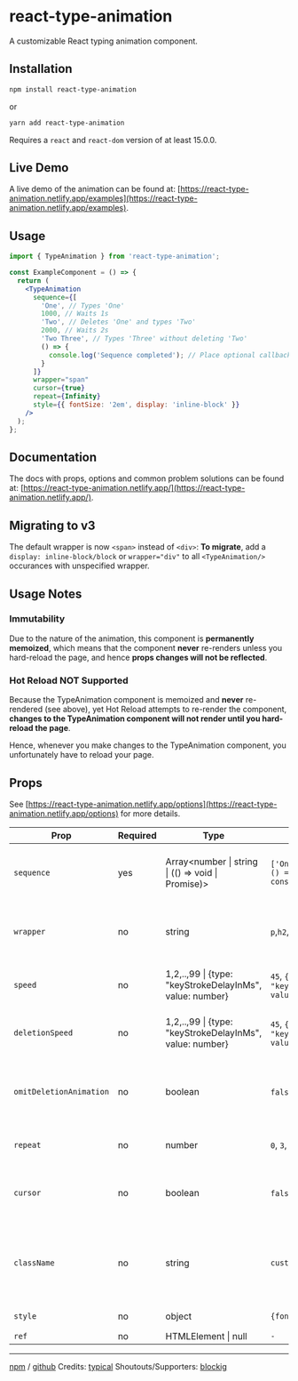 # react-type-animation

A customizable React typing animation component.

## Installation

```bash
npm install react-type-animation
```

or

```bash
yarn add react-type-animation
```

Requires a `react` and `react-dom` version of at least 15.0.0.

## Live Demo

A live demo of the animation can be found at: [https://react-type-animation.netlify.app/examples](https://react-type-animation.netlify.app/examples).

## Usage

```jsx
import { TypeAnimation } from 'react-type-animation';

const ExampleComponent = () => {
  return (
    <TypeAnimation
      sequence={[
        'One', // Types 'One'
        1000, // Waits 1s
        'Two', // Deletes 'One' and types 'Two'
        2000, // Waits 2s
        'Two Three', // Types 'Three' without deleting 'Two'
        () => {
          console.log('Sequence completed'); // Place optional callbacks anywhere in the array
        }
      ]}
      wrapper="span"
      cursor={true}
      repeat={Infinity}
      style={{ fontSize: '2em', display: 'inline-block' }}
    />
  );
};
```

## Documentation

The docs with props, options and common problem solutions can be found at: [https://react-type-animation.netlify.app/](https://react-type-animation.netlify.app/).

## Migrating to v3

The default wrapper is now `<span>` instead of `<div>`: **To migrate**, add a `display: inline-block/block` or `wrapper="div"` to all `<TypeAnimation/>` occurances with unspecified wrapper.

## Usage Notes

### Immutability

Due to the nature of the animation, this component is **permanently memoized**, which means that the component **never** re-renders unless you hard-reload the page, and hence **props changes will not be reflected**.

### Hot Reload NOT Supported

Because the TypeAnimation component is memoized and **never** re-rendered (see above), yet Hot Reload attempts to re-render the component, **changes to the TypeAnimation component will not render until you hard-reload the page**.

Hence, whenever you make changes to the TypeAnimation component, you unfortunately have to reload your page.

## Props

See [https://react-type-animation.netlify.app/options](https://react-type-animation.netlify.app/options) for more details.

| Prop                    | Required | Type                                                                 | Example                                           | Description                                              | Default |
| ----------------------- | -------- | -------------------------------------------------------------------- | ------------------------------------------------- | -------------------------------------------------------- | ------- |
| `sequence`              | yes      | Array<number &#124; string &#124; (() => void &#124; Promise<void>)> | `['One', 1000, 'Two', () => console.log("done")]` | Animation sequence: [TEXT, DELAY-MS, CALLBACK]           | `-`     |
| `wrapper`               | no       | string                                                               | `p`,`h2`,`div`, `strong`                          | HTML element tag that wraps the typing animation         | `span`  |
| `speed`                 | no       | 1,2,..,99 &#124; {type: "keyStrokeDelayInMs", value: number}         | `45`, `{type: "keyStrokeDelayInMs", value: 100}`  | Speed for the writing of the animation                   | `40`    |
| `deletionSpeed`         | no       | 1,2,..,99 &#124; {type: "keyStrokeDelayInMs", value: number}         | `45`, `{type: "keyStrokeDelayInMs", value: 100}`  | Speed for deleting of the animation                      | `speed` |
| `omitDeletionAnimation` | no       | boolean                                                              | `false`, `true`                                   | If true, deletions will be instant and without animation | `false` |
| `repeat`                | no       | number                                                               | `0`, `3`, `Infinity`                              | Amount of animation repetitions                          | `0`     |
| `cursor`                | no       | boolean                                                              | `false`, `true`                                   | Display default blinking cursor css-animation            | `true`  |
| `className`             | no       | string                                                               | `custom-class-name`                               | HTML class name applied to the wrapper to style the text | `-`     |
| `style`                 | no       | object                                                               | `{fontSize: '2em'}`                               | JSX inline style object                                  | `-`     |
| `ref`                   | no       | HTMLElement &#124; null                                              | `-`                                               | `-`                                                      | `-`     |

---

[npm](https://www.npmjs.com/package/react-type-animation) / [github](https://github.com/maxeth/react-type-animation/)
Credits: [typical](https://github.com/camwiegert/typical)
Shoutouts/Supporters: [blockig](https://www.blockig.com/)
